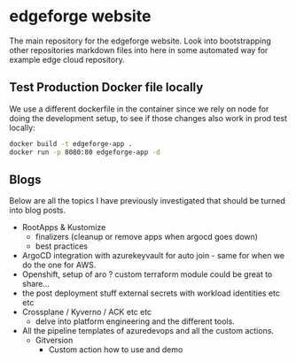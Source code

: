 # edgeforge website

The main repository for the edgeforge website. Look into bootstrapping other repositories markdown files into here in some automated way for example edge cloud repository.

## Test Production Docker file locally

We use a different dockerfile in the container since we rely on node for doing the development setup, to see if those changes also work in prod test locally:

```bash
docker build -t edgeforge-app .
docker run -p 8080:80 edgeforge-app -d
```

## Blogs

Below are all the topics I have previously investigated that should be turned into blog posts.

- RootApps & Kustomize
  - finalizers (cleanup or remove apps when argocd goes down)
  - best practices
- ArgoCD integration with azurekeyvault for auto join - same for when we do the one for AWS.
- Openshift, setup of aro ? custom terraform module could be great to share...
- the post deployment stuff external secrets with workload identities etc etc
- Crossplane / Kyverno / ACK etc etc
  - delve into platform engineering and the different tools.
- All the pipeline templates of azuredevops and all the custom actions.
  - Gitversion
    - Custom action how to use and demo